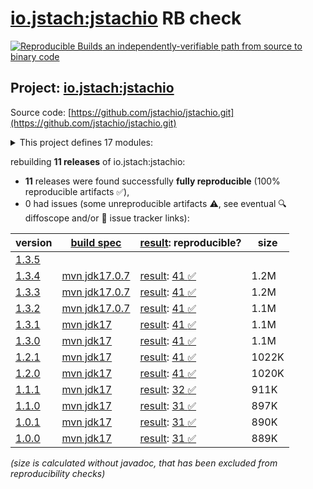 [io.jstach:jstachio](https://central.sonatype.com/artifact/io.jstach/jstachio/versions) RB check
=======

[![Reproducible Builds](https://reproducible-builds.org/images/logos/rb.svg) an independently-verifiable path from source to binary code](https://reproducible-builds.org/)

## Project: [io.jstach:jstachio](https://central.sonatype.com/artifact/io.jstach/jstachio/versions)

Source code: [https://github.com/jstachio/jstachio.git](https://github.com/jstachio/jstachio.git)

<details><summary>This project defines 17 modules:</summary>

* [io.jstach:jstachio](https://central.sonatype.com/artifact/io.jstach/jstachio/1.3.4)
* [io.jstach:jstachio-annotation](https://central.sonatype.com/artifact/io.jstach/jstachio-annotation/1.3.4)
* [io.jstach:jstachio-api-parent](https://central.sonatype.com/artifact/io.jstach/jstachio-api-parent/1.3.4)
* [io.jstach:jstachio-apt](https://central.sonatype.com/artifact/io.jstach/jstachio-apt/1.3.4)
* [io.jstach:jstachio-compiler-parent](https://central.sonatype.com/artifact/io.jstach/jstachio-compiler-parent/1.3.4)
* [io.jstach:jstachio-dropwizard](https://central.sonatype.com/artifact/io.jstach/jstachio-dropwizard/1.3.4)
* [io.jstach:jstachio-dropwizard-example](https://central.sonatype.com/artifact/io.jstach/jstachio-dropwizard-example/1.3.4)
* [io.jstach:jstachio-etc-parent](https://central.sonatype.com/artifact/io.jstach/jstachio-etc-parent/1.3.4)
* [io.jstach:jstachio-jmustache](https://central.sonatype.com/artifact/io.jstach/jstachio-jmustache/1.3.4)
* [io.jstach:jstachio-maven-parent](https://central.sonatype.com/artifact/io.jstach/jstachio-maven-parent/1.3.4)
* [io.jstach:jstachio-opt-parent](https://central.sonatype.com/artifact/io.jstach/jstachio-opt-parent/1.3.4)
* [io.jstach:jstachio-spring](https://central.sonatype.com/artifact/io.jstach/jstachio-spring/1.3.4)
* [io.jstach:jstachio-spring-boot-starter-webmvc](https://central.sonatype.com/artifact/io.jstach/jstachio-spring-boot-starter-webmvc/1.3.4)
* [io.jstach:jstachio-spring-example](https://central.sonatype.com/artifact/io.jstach/jstachio-spring-example/1.3.4)
* [io.jstach:jstachio-spring-webflux](https://central.sonatype.com/artifact/io.jstach/jstachio-spring-webflux/1.3.4)
* [io.jstach:jstachio-spring-webflux-example](https://central.sonatype.com/artifact/io.jstach/jstachio-spring-webflux-example/1.3.4)
* [io.jstach:jstachio-spring-webmvc](https://central.sonatype.com/artifact/io.jstach/jstachio-spring-webmvc/1.3.4)
</details>

rebuilding **11 releases** of io.jstach:jstachio:
- **11** releases were found successfully **fully reproducible** (100% reproducible artifacts :white_check_mark:),
- 0 had issues (some unreproducible artifacts :warning:, see eventual :mag: diffoscope and/or :memo: issue tracker links):

| version | [build spec](/BUILDSPEC.md) | [result](https://reproducible-builds.org/docs/jvm/): reproducible? | size |
| -- | --------- | ------ | -- |
| [1.3.5](https://central.sonatype.com/artifact/io.jstach/jstachio/1.3.5/pom) | | | |
| [1.3.4](https://central.sonatype.com/artifact/io.jstach/jstachio/1.3.4/pom) | [mvn jdk17.0.7](jstachio-1.3.4.buildspec) | [result](jstachio-maven-parent-1.3.4.buildinfo): [41 :white_check_mark: ](jstachio-maven-parent-1.3.4.buildcompare) | 1.2M |
| [1.3.3](https://central.sonatype.com/artifact/io.jstach/jstachio/1.3.3/pom) | [mvn jdk17.0.7](jstachio-1.3.3.buildspec) | [result](jstachio-maven-parent-1.3.3.buildinfo): [41 :white_check_mark: ](jstachio-maven-parent-1.3.3.buildcompare) | 1.2M |
| [1.3.2](https://central.sonatype.com/artifact/io.jstach/jstachio/1.3.2/pom) | [mvn jdk17.0.7](jstachio-1.3.2.buildspec) | [result](jstachio-maven-parent-1.3.2.buildinfo): [41 :white_check_mark: ](jstachio-maven-parent-1.3.2.buildcompare) | 1.1M |
| [1.3.1](https://central.sonatype.com/artifact/io.jstach/jstachio/1.3.1/pom) | [mvn jdk17](jstachio-1.3.1.buildspec) | [result](jstachio-maven-parent-1.3.1.buildinfo): [41 :white_check_mark: ](jstachio-maven-parent-1.3.1.buildcompare) | 1.1M |
| [1.3.0](https://central.sonatype.com/artifact/io.jstach/jstachio/1.3.0/pom) | [mvn jdk17](jstachio-1.3.0.buildspec) | [result](jstachio-maven-parent-1.3.0.buildinfo): [41 :white_check_mark: ](jstachio-maven-parent-1.3.0.buildcompare) | 1.1M |
| [1.2.1](https://central.sonatype.com/artifact/io.jstach/jstachio/1.2.1/pom) | [mvn jdk17](jstachio-1.2.1.buildspec) | [result](jstachio-maven-parent-1.2.1.buildinfo): [41 :white_check_mark: ](jstachio-maven-parent-1.2.1.buildcompare) | 1022K |
| [1.2.0](https://central.sonatype.com/artifact/io.jstach/jstachio/1.2.0/pom) | [mvn jdk17](jstachio-1.2.0.buildspec) | [result](jstachio-maven-parent-1.2.0.buildinfo): [41 :white_check_mark: ](jstachio-maven-parent-1.2.0.buildcompare) | 1020K |
| [1.1.1](https://central.sonatype.com/artifact/io.jstach/jstachio/1.1.1/pom) | [mvn jdk17](jstachio-1.1.1.buildspec) | [result](jstachio-maven-parent-1.1.1.buildinfo): [32 :white_check_mark: ](jstachio-maven-parent-1.1.1.buildcompare) | 911K |
| [1.1.0](https://central.sonatype.com/artifact/io.jstach/jstachio/1.1.0/pom) | [mvn jdk17](jstachio-1.1.0.buildspec) | [result](jstachio-maven-parent-1.1.0.buildinfo): [31 :white_check_mark: ](jstachio-maven-parent-1.1.0.buildcompare) | 897K |
| [1.0.1](https://central.sonatype.com/artifact/io.jstach/jstachio/1.0.1/pom) | [mvn jdk17](jstachio-1.0.1.buildspec) | [result](jstachio-maven-parent-1.0.1.buildinfo): [31 :white_check_mark: ](jstachio-maven-parent-1.0.1.buildcompare) | 890K |
| [1.0.0](https://central.sonatype.com/artifact/io.jstach/jstachio/1.0.0/pom) | [mvn jdk17](jstachio-1.0.0.buildspec) | [result](jstachio-maven-parent-1.0.0.buildinfo): [31 :white_check_mark: ](jstachio-maven-parent-1.0.0.buildcompare) | 889K |

<i>(size is calculated without javadoc, that has been excluded from reproducibility checks)</i>
